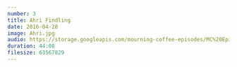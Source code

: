 ```yaml
---
number: 3
title: Ahri Findling
date: 2016-04-28
image: Ahri.jpg
audio: https://storage.googleapis.com/mourning-coffee-episodes/MC%20Episode%203%20-%20Ahri%20Findling.mp3
duration: 44:08
filesize: 63567829
---
```

